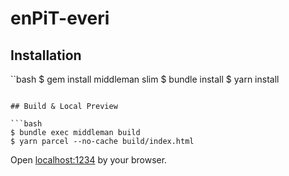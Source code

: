 # enPiT-everi

## Installation

``bash
$ gem install middleman slim
$ bundle install
$ yarn install
```

## Build & Local Preview

```bash
$ bundle exec middleman build
$ yarn parcel --no-cache build/index.html
```

Open [localhost:1234](localhost:1234) by your browser.